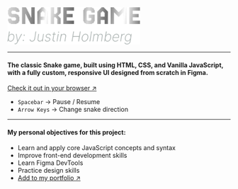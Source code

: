 <img src="images/snakegamelogo.svg" alt="The title Snake Game in bolded silver lettering and the author's name, Justin Holmberg, in thin gray lettering." style="width: 300px;">

---
#### The classic Snake game, built using **HTML**, **CSS**, and **Vanilla JavaScript**, with a fully custom, responsive UI designed from scratch in Figma.

[Check it out in your browser ↗](https://jholmbe.github.io/snake-game/)
- `Spacebar` → Pause / Resume
- `Arrow Keys` → Change snake direction

---
#### My personal objectives for this project:
- Learn and apply core JavaScript concepts and syntax
- Improve front-end development skills
- Learn Figma DevTools
- Practice design skills
- [Add to my portfolio ↗](https://jholmbe.github.io/snake-game/)

